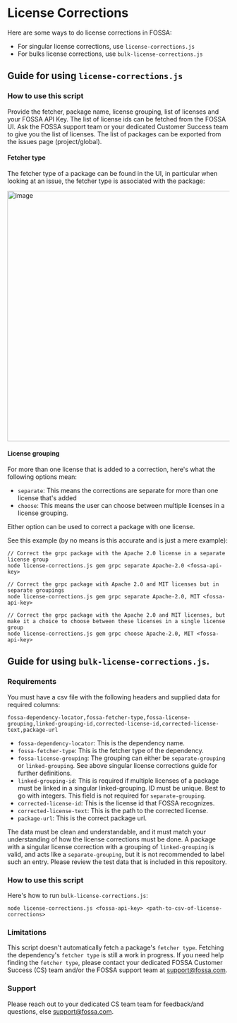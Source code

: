 # License Corrections

Here are some ways to do license corrections in FOSSA:

- For singular license corrections, use `license-corrections.js`
- For bulks license corrections, use `bulk-license-corrections.js`

## Guide for using `license-corrections.js`

### How to use this script

Provide the fetcher, package name, license grouping, list of licenses and your FOSSA API Key. The list of license ids can be fetched from the FOSSA UI. Ask the FOSSA support team or your dedicated Customer Success team to give you the list of licenses. The list of packages can be exported from the issues page (project/global).

#### Fetcher type

The fetcher type of a package can be found in the UI, in particular when looking at an issue, the fetcher type is associated with the package:

<img width="567" alt="image" src="https://github.com/fossas/fossa-license-corrections/assets/1427948/5f5a642f-a08c-498f-9a22-c1da75c4fa3e">

#### License grouping

For more than one license that is added to a correction, here's what the following options mean:

- `separate`: This means the corrections are separate for more than one license that's added
- `choose`: This means the user can choose between multiple licenses in a license grouping.

Either option can be used to correct a package with one license.

See this example (by no means is this accurate and is just a mere example):
```
// Correct the grpc package with the Apache 2.0 license in a separate license group
node license-corrections.js gem grpc separate Apache-2.0 <fossa-api-key>

// Correct the grpc package with Apache 2.0 and MIT licenses but in separate groupings
node license-corrections.js gem grpc separate Apache-2.0, MIT <fossa-api-key>

// Correct the grpc package with the Apache 2.0 and MIT licenses, but make it a choice to choose between these licenses in a single license group
node license-corrections.js gem grpc choose Apache-2.0, MIT <fossa-api-key>
```

## Guide for using `bulk-license-corrections.js`.

### Requirements

You must have a csv file with the following headers and supplied data for required columns:

`fossa-dependency-locator,fossa-fetcher-type,fossa-license-grouping,linked-grouping-id,corrected-license-id,corrected-license-text,package-url`

- `fossa-dependency-locator`: This is the dependency name.
- `fossa-fetcher-type`: This is the fetcher type of the dependency.
- `fossa-license-grouping`: The grouping can either be `separate-grouping` or `linked-grouping`. See above singular license corrections guide for further definitions.
- `linked-grouping-id`: This is required if multiple licenses of a package must be linked in a singular linked-grouping. ID must be unique. Best to go with integers. This field is not required for `separate-grouping`.
- `corrected-license-id`: This is the license id that FOSSA recognizes.
- `corrected-license-text`: This is the path to the corrected license.
- `package-url`: This is the correct package url.

The data must be clean and understandable, and it must match your understanding of how the license corrections must be done. A package with a singular license correction with a grouping of `linked-grouping` is valid, and acts like a `separate-grouping`, but it is not recommended to label such an entry. Please review the test data that is included in this repository.

### How to use this script

Here's how to run `bulk-license-corrections.js`: 

```
node license-corrections.js <fossa-api-key> <path-to-csv-of-license-corrections>
```

### Limitations

This script doesn't automatically fetch a package's `fetcher type`. Fetching the dependency's `fetcher type` is still a work in progress. If you need help finding the `fetcher type`, please contact your dedicated FOSSA Customer Success (CS) team and/or the FOSSA support team at support@fossa.com.


### Support

Please reach out to your dedicated CS team team for feedback/and questions, else support@fossa.com.


